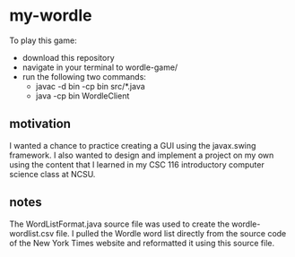 # my-wordle

To play this game:
- download this repository
- navigate in your terminal to wordle-game/
- run the following two commands:
    - javac -d bin -cp bin src/\*.java
    - java -cp bin WordleClient

## motivation

I wanted a chance to practice creating a GUI using the javax.swing framework. I also wanted to design and implement a project on my own using the content that I learned in my CSC 116 introductory computer science class at NCSU.

## notes

The WordListFormat.java source file was used to create the wordle-wordlist.csv file. I pulled the Wordle word list directly from the source code of the New York Times website and reformatted it using this source file.
